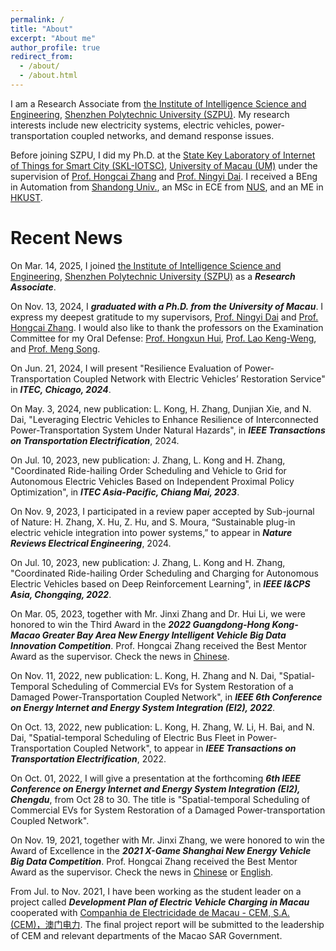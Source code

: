 ```yaml
---
permalink: /
title: "About"
excerpt: "About me"
author_profile: true
redirect_from: 
  - /about/
  - /about.html
---
```


I am a Research Associate from [the Institute of Intelligence Science and Engineering](https://iise.szpu.edu.cn/), [Shenzhen Polytechnic University (SZPU)](https://www.szpu.edu.cn/). My research interests include new electricity systems, electric vehicles, power-transportation coupled networks, and demand response issues. 

Before joining SZPU, I did my Ph.D. at the [State Key Laboratory of Internet of Things for Smart City (SKL-IOTSC)](https://skliotsc.um.edu.mo/), [University of Macau (UM)](https://www.um.edu.mo/) under the supervision of [Prof. Hongcai Zhang](https://www.fst.um.edu.mo/personal/hczhang/) and [Prof. Ningyi Dai](https://www.fst.um.edu.mo/personal/nydai/). I received a BEng in Automation from [Shandong Univ.](https://www.sdu.edu.cn/), an MSc in ECE from [NUS](https://www.nus.edu.sg/), and an ME in [HKUST](https://hkust.edu.hk/).

Recent News
======
On Mar. 14, 2025, I joined [the Institute of Intelligence Science and Engineering](https://iise.szpu.edu.cn/), [Shenzhen Polytechnic University (SZPU)](https://www.szpu.edu.cn/) as a **_Research Associate_**. 

On Nov. 13, 2024, I **_graduated with a Ph.D. from the University of Macau_**. I express my deepest gratitude to my supervisors,  [Prof. Ningyi Dai](https://www.fst.um.edu.mo/personal/nydai/) and [Prof. Hongcai Zhang](https://www.fst.um.edu.mo/personal/hczhang/). I would also like to thank the professors on the Examination Committee for my Oral Defense: [Prof. Hongxun Hui](https://huihongxun.github.io/), [Prof. Lao Keng-Weng](https://www.fst.um.edu.mo/personal/johnnylao/), and [Prof. Meng Song](http://www.meng-song.cn/).

On Jun. 21, 2024, I will present "Resilience Evaluation of Power-Transportation Coupled Network with Electric Vehicles’ Restoration Service" in **_ITEC, Chicago, 2024_**. 

On May. 3, 2024, new publication: L. Kong, H. Zhang, Dunjian Xie, and N. Dai, "Leveraging Electric Vehicles to Enhance Resilience of Interconnected Power-Transportation System Under Natural Hazards", in **_IEEE Transactions on Transportation Electrification_**, 2024.

On Jul. 10, 2023, new publication: J. Zhang, L. Kong and H. Zhang, "Coordinated Ride-hailing Order Scheduling and Vehicle to Grid for Autonomous Electric Vehicles Based on Independent Proximal Policy Optimization", in **_ITEC Asia-Pacific, Chiang Mai, 2023_**.

On Nov. 9, 2023, I participated in a review paper accepted by Sub-journal of Nature: H. Zhang, X. Hu, Z. Hu, and S. Moura, “Sustainable plug-in electric vehicle integration into power systems,” to appear in **_Nature Reviews Electrical Engineering_**, 2024.  

On Jul. 10, 2023, new publication: J. Zhang, L. Kong and H. Zhang, "Coordinated Ride-hailing Order Scheduling and Charging for Autonomous Electric Vehicles based on Deep Reinforcement Learning", in **_IEEE I\&CPS Asia, Chongqing, 2022_**.

On Mar. 05, 2023, together with Mr. Jinxi Zhang and Dr. Hui Li, we were honored to win the Third Award in the **_2022 Guangdong-Hong Kong-Macao Greater Bay Area New Energy Intelligent Vehicle Big Data Innovation Competition_**. Prof. Hongcai Zhang received the Best Mentor Award as the supervisor. Check the news in [Chinese](https://mp.weixin.qq.com/s/peuzw-QXI4F5AO8ySLnShg).

On Nov. 11, 2022, new publication: L. Kong, H. Zhang and N. Dai, "Spatial-Temporal Scheduling of Commercial EVs for System Restoration of a Damaged Power-Transportation Coupled Network", in **_IEEE 6th Conference on Energy Internet and Energy System Integration (EI2), 2022_**.

On Oct. 13, 2022, new publication: L. Kong, H. Zhang, W. Li, H. Bai, and N. Dai, "Spatial-temporal Scheduling of Electric Bus Fleet in Power-Transportation Coupled Network", to appear in **_IEEE Transactions on Transportation Electrification_**, 2022.

On Oct. 01, 2022, I will give a presentation at the forthcoming **_6th IEEE Conference on Energy Internet and Energy System Integration (EI2), Chengdu_**, from Oct 28 to 30. The title is "Spatial-temporal Scheduling of Commercial EVs for System Restoration of a Damaged Power-transportation Coupled Network".

On Nov. 19, 2021, together with Mr. Jinxi Zhang, we were honored to win the Award of Excellence in the **_2021 X-Game Shanghai New Energy Vehicle Big Data Competition_**. Prof. Hongcai Zhang received the Best Mentor Award as the supervisor. Check the news in [Chinese](https://www.um.edu.mo/zh-hant/news-and-press-releases/presss-release/detail/52889/) or [English](https://www.um.edu.mo/news-and-press-releases/press-release/detail/52889/).

From Jul. to Nov. 2021, I have been working as the student leader on a project called **_Development Plan of Electric Vehicle Charging in Macau_** cooperated with [Companhia de Electricidade de Macau - CEM, S.A. (CEM)，澳门电力](https://www.cem-macau.com/en/). The final project report will be submitted to the leadership of CEM and relevant departments of the Macao SAR Government. 


